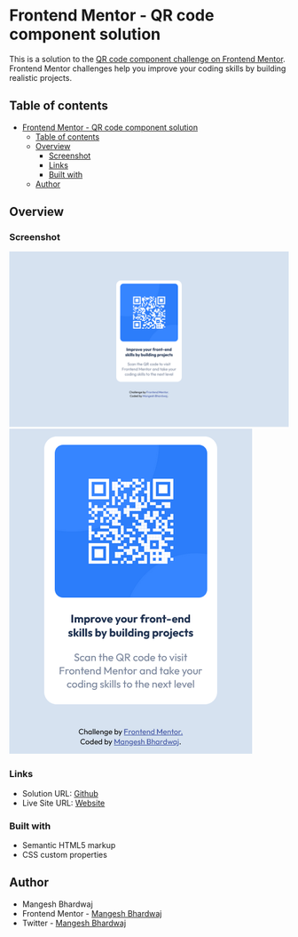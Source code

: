 # Frontend Mentor - QR code component solution

This is a solution to the [QR code component challenge on Frontend Mentor](https://www.frontendmentor.io/challenges/qr-code-component-iux_sIO_H). Frontend Mentor challenges help you improve your coding skills by building realistic projects. 

## Table of contents

- [Frontend Mentor - QR code component solution](#frontend-mentor---qr-code-component-solution)
  - [Table of contents](#table-of-contents)
  - [Overview](#overview)
    - [Screenshot](#screenshot)
    - [Links](#links)
    - [Built with](#built-with)
  - [Author](#author)


## Overview

### Screenshot

![Desktop](./public/desktop.png)
![Mobile](./public/mobile.png)

### Links

- Solution URL: [Github](https://github.com/Mangesh636/results-summary-component-main/)
- Live Site URL: [Website](https://mangesh636.github.io/results-summary-component-main/)
  
### Built with

- Semantic HTML5 markup
- CSS custom properties

## Author

- Mangesh Bhardwaj
- Frontend Mentor - [Mangesh Bhardwaj](https://www.frontendmentor.io/profile/Mangesh636)
- Twitter - [Mangesh Bhardwaj](https://www.twitter.com/@MangeshSunny636)